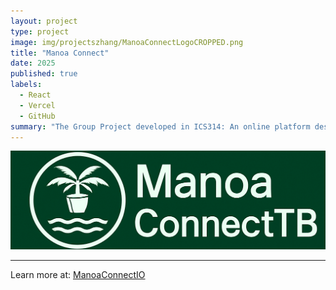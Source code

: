 ```yaml
---
layout: project
type: project
image: img/projectszhang/ManoaConnectLogoCROPPED.png
title: "Manoa Connect"
date: 2025
published: true
labels:
  - React
  - Vercel
  - GitHub
summary: "The Group Project developed in ICS314: An online platform designed to centralize information, communication, and engagement for clubs and student organizations"
---
```


<img class="img-fluid" src="../img/projectszhang/ManoaConnectCenterLogo.png">


<hr>

Learn more at: <a href="https://manoaconnecttb.github.io/"><i class="large github icon "></i>ManoaConnectIO</a>

